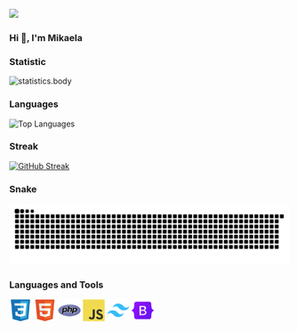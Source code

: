 
![](https://komarev.com/ghpvc/?username=Mikaelazzz&color=brightgreen)
  
<h3>Hi 👋, I'm Mikaela</h3>

<!-- <h3>Connect with me:</h3> -->
<p align="center">
</p>
<!-- <section align="center" -->
  
### Statistic 
![statistics.body](https://github-readme-stats.vercel.app/api?username=Mikaelazzz&show_icons=true&theme=synthwave)

### Languages 
![Top Languages](https://github-readme-stats.vercel.app/api/top-langs/?username=mikaelazzz&layout=compact&theme=radical)

### Streak
[![GitHub Streak](https://github-readme-streak-stats-pi-six.vercel.app?user=Mikaelazzz&theme=radical&locale=id&short_numbers=true&date_format=j%20M%5B%20Y%5D&fire=D20000&background=45%2CA10F0F%2C2E14C7&stroke=FFDF1B&border=EB0000&ring=D20000)](https://git.io/streak-stats)

### Snake 
![Snake animation](https://raw.githubusercontent.com/Mikaelazzz/Mikaelazzz/output/github-contribution-grid-snake-dark.svg?palette=github-dark)

### Languages and Tools
<p>

  <img src="https://raw.githubusercontent.com/devicons/devicon/master/icons/css3/css3-original.svg" alt="css3" width="40" height="40" />


  <img src="https://raw.githubusercontent.com/devicons/devicon/master/icons/html5/html5-original.svg" alt="html5" width="40" height="40" />

  <img src="https://raw.githubusercontent.com/devicons/devicon/master/icons/php/php-original.svg" alt="html5" width="40" height="40" />

  <img src="https://raw.githubusercontent.com/devicons/devicon/master/icons/javascript/javascript-original.svg" alt="html5" width="40" height="40" />


  <img src="https://raw.githubusercontent.com/devicons/devicon/master/icons/tailwindcss/tailwindcss-original.svg" alt="tailwindcss" width="40" height="40" />


  <img src="https://raw.githubusercontent.com/devicons/devicon/master/icons/bootstrap/bootstrap-original.svg" alt="bootstrap" width="40" height="40" />

</p>
